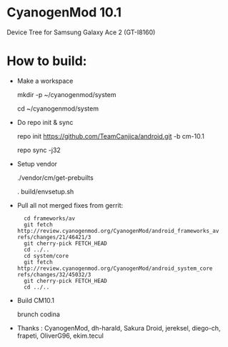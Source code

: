 CyanogenMod 10.1
=============================
Device Tree for Samsung Galaxy Ace 2
(GT-I8160)

How to build:
=============

- Make a workspace

  mkdir -p ~/cyanogenmod/system
  
  cd ~/cyanogenmod/system
  
- Do repo init & sync

  repo init https://github.com/TeamCanjica/android.git -b cm-10.1
  
  repo sync -j32

- Setup vendor
  
  ./vendor/cm/get-prebuilts
  
  . build/envsetup.sh

- Pull all not merged fixes from gerrit:
  
        cd frameworks/av
        git fetch http://review.cyanogenmod.org/CyanogenMod/android_frameworks_av refs/changes/21/46421/3
        git cherry-pick FETCH_HEAD
        cd ../..
        cd system/core
        git fetch http://review.cyanogenmod.org/CyanogenMod/android_system_core refs/changes/32/45032/3
        git cherry-pick FETCH_HEAD
        cd ../..

- Build CM10.1
  
  brunch codina


- Thanks : CyanogenMod, dh-harald, Sakura Droid, jereksel, diego-ch, frapeti, OliverG96, ekim.tecul
